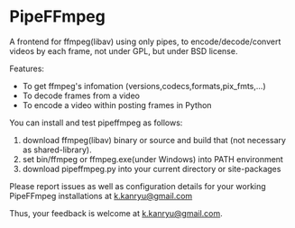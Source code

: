 PipeFFmpeg
===========

A frontend for ffmpeg(libav) using only pipes,
to encode/decode/convert videos by each frame,
not under GPL, but under BSD license.

Features:

 - To get ffmpeg's infomation (versions,codecs,formats,pix_fmts,...) 
 - To decode frames from a video 
 - To encode a video within posting frames in Python

You can install and test pipeffmpeg as follows:

 1. download ffmpeg(libav) binary or source and build that
    (not necessary as shared-library).
 2. set bin/ffmpeg or ffmpeg.exe(under Windows) into PATH environment
 3. download pipeffmpeg.py into your current directory or site-packages

Please report issues as well as configuration details for your working 
PipeFFmpeg installations at <k.kanryu@gmail.com>

Thus, your feedback is welcome at <k.kanryu@gmail.com>.

